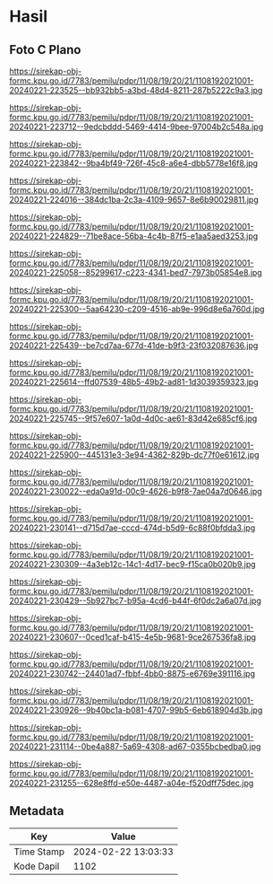 # Hasil

## Foto C Plano

https://sirekap-obj-formc.kpu.go.id/7783/pemilu/pdpr/11/08/19/20/21/1108192021001-20240221-223525--bb932bb5-a3bd-48d4-8211-287b5222c9a3.jpg

https://sirekap-obj-formc.kpu.go.id/7783/pemilu/pdpr/11/08/19/20/21/1108192021001-20240221-223712--9edcbddd-5469-4414-9bee-97004b2c548a.jpg

https://sirekap-obj-formc.kpu.go.id/7783/pemilu/pdpr/11/08/19/20/21/1108192021001-20240221-223842--9ba4bf49-726f-45c8-a6e4-dbb5778e16f8.jpg

https://sirekap-obj-formc.kpu.go.id/7783/pemilu/pdpr/11/08/19/20/21/1108192021001-20240221-224016--384dc1ba-2c3a-4109-9657-8e6b90029811.jpg

https://sirekap-obj-formc.kpu.go.id/7783/pemilu/pdpr/11/08/19/20/21/1108192021001-20240221-224829--71be8ace-56ba-4c4b-87f5-e1aa5aed3253.jpg

https://sirekap-obj-formc.kpu.go.id/7783/pemilu/pdpr/11/08/19/20/21/1108192021001-20240221-225058--85299617-c223-4341-bed7-7973b05854e8.jpg

https://sirekap-obj-formc.kpu.go.id/7783/pemilu/pdpr/11/08/19/20/21/1108192021001-20240221-225300--5aa64230-c209-4516-ab9e-996d8e6a760d.jpg

https://sirekap-obj-formc.kpu.go.id/7783/pemilu/pdpr/11/08/19/20/21/1108192021001-20240221-225439--be7cd7aa-677d-41de-b9f3-23f032087636.jpg

https://sirekap-obj-formc.kpu.go.id/7783/pemilu/pdpr/11/08/19/20/21/1108192021001-20240221-225614--ffd07539-48b5-49b2-ad81-1d3039359323.jpg

https://sirekap-obj-formc.kpu.go.id/7783/pemilu/pdpr/11/08/19/20/21/1108192021001-20240221-225745--9f57e607-1a0d-4d0c-ae61-83d42e685cf6.jpg

https://sirekap-obj-formc.kpu.go.id/7783/pemilu/pdpr/11/08/19/20/21/1108192021001-20240221-225900--445131e3-3e94-4362-829b-dc77f0e61612.jpg

https://sirekap-obj-formc.kpu.go.id/7783/pemilu/pdpr/11/08/19/20/21/1108192021001-20240221-230022--eda0a91d-00c9-4626-b9f8-7ae04a7d0646.jpg

https://sirekap-obj-formc.kpu.go.id/7783/pemilu/pdpr/11/08/19/20/21/1108192021001-20240221-230141--d715d7ae-cccd-474d-b5d9-6c88f0bfdda3.jpg

https://sirekap-obj-formc.kpu.go.id/7783/pemilu/pdpr/11/08/19/20/21/1108192021001-20240221-230309--4a3eb12c-14c1-4d17-bec9-f15ca0b020b9.jpg

https://sirekap-obj-formc.kpu.go.id/7783/pemilu/pdpr/11/08/19/20/21/1108192021001-20240221-230429--5b927bc7-b95a-4cd6-b44f-6f0dc2a6a07d.jpg

https://sirekap-obj-formc.kpu.go.id/7783/pemilu/pdpr/11/08/19/20/21/1108192021001-20240221-230607--0ced1caf-b415-4e5b-9681-9ce267536fa8.jpg

https://sirekap-obj-formc.kpu.go.id/7783/pemilu/pdpr/11/08/19/20/21/1108192021001-20240221-230742--24401ad7-fbbf-4bb0-8875-e6769e391116.jpg

https://sirekap-obj-formc.kpu.go.id/7783/pemilu/pdpr/11/08/19/20/21/1108192021001-20240221-230926--9b40bc1a-b081-4707-99b5-6eb618904d3b.jpg

https://sirekap-obj-formc.kpu.go.id/7783/pemilu/pdpr/11/08/19/20/21/1108192021001-20240221-231114--0be4a887-5a69-4308-ad67-0355bcbedba0.jpg

https://sirekap-obj-formc.kpu.go.id/7783/pemilu/pdpr/11/08/19/20/21/1108192021001-20240221-231255--628e8ffd-e50e-4487-a04e-f520dff75dec.jpg


## Metadata

| Key        | Value               |
| ---------- | ------------------- |
| Time Stamp | 2024-02-22 13:03:33 |
| Kode Dapil | 1102                |




